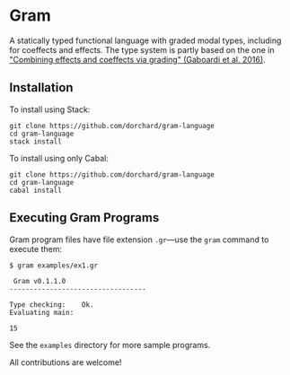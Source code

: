 # Gram
A statically typed functional language with graded modal types, including for coeffects and effects.
The type system is partly based on the one in ["Combining effects and coeffects via grading" (Gaboardi et al. 2016)](https://www.cs.kent.ac.uk/people/staff/dao7/publ/combining-effects-and-coeffects-icfp16.pdf).

## Installation

To install using Stack:

    git clone https://github.com/dorchard/gram-language
    cd gram-language
    stack install

To install using only Cabal:

    git clone https://github.com/dorchard/gram-language
    cd gram-language
    cabal install

## Executing Gram Programs

Gram program files have file extension `.gr`—use the `gram` command to execute them:

    $ gram examples/ex1.gr

     Gram v0.1.1.0
    ----------------------------------

    Type checking:    Ok.
    Evaluating main:

    15

See the `examples` directory for more sample programs.

All contributions are welcome!
